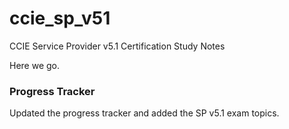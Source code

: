 # ccie_sp_v51
CCIE Service Provider v5.1 Certification Study Notes

Here we go.

### Progress Tracker
Updated the progress tracker and added the SP v5.1 exam topics.

